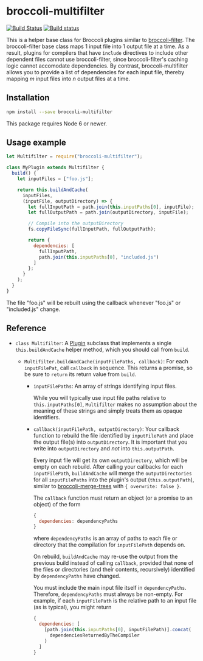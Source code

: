 # broccoli-multifilter

[![Build Status](https://travis-ci.org/broccolijs/broccoli-multifilter.svg?branch=master)](https://travis-ci.org/broccolijs/broccoli-multifilter)
[![Build status](https://ci.appveyor.com/api/projects/status/moy1oeep96yms3rx/branch/master?svg=true)](https://ci.appveyor.com/project/joliss/broccoli-multifilter/branch/master)

This is a helper base class for Broccoli plugins similar to
[broccoli-filter](https://github.com/broccolijs/broccoli-filter). The
broccoli-filter base class maps 1 input file into 1 output file at a time. As a
result, plugins for compilers that have `include` directives to include other
dependent files cannot use broccoli-filter, since broccoli-filter's caching
logic cannot accomodate dependencies. By contrast, broccoli-multifilter allows
you to provide a list of dependencies for each input file, thereby mapping *m*
input files into *n* output files at a time.

## Installation

```sh
npm install --save broccoli-multifilter
```

This package requires Node 6 or newer.

## Usage example

```js
let Multifilter = require("broccoli-multifilter");

class MyPlugin extends Multifilter {
  build() {
    let inputFiles = ["foo.js"];

    return this.buildAndCache(
      inputFiles,
      (inputFile, outputDirectory) => {
        let fullInputPath = path.join(this.inputPaths[0], inputFile);
        let fullOutputPath = path.join(outputDirectory, inputFile);

        // Compile into the outputDirectory
        fs.copyFileSync(fullInputPath, fullOutputPath);

        return {
          dependencies: [
            fullInputPath,
            path.join(this.inputPaths[0], "included.js")
          ]
        };
      }
    );
  }
}
```

The file "foo.js" will be rebuilt using the callback whenever "foo.js" or
"included.js" change.

## Reference

* `class Multifilter`: A [Plugin](https://github.com/broccolijs/broccoli-plugin)
  subclass that implements a single `this.buildAndCache` helper method, which
  you should call from `build`.

  * `Multifilter.buildAndCache(inputFilePaths, callback)`: For each
    `inputFilePat`, call `callback` in sequence. This returns a promise, so be
    sure to `return` its return value from `build`.

    * `inputFilePaths`: An array of strings identifying input files.

      While you will typically use input file paths relative to
      `this.inputPaths[0]`, `Multifilter` makes no assumption about the
      meaning of these strings and simply treats them as opaque identifiers.

    * `callback(inputFilePath, outputDirectory)`: Your callback function to rebuild
      the file identified by `inputFilePath` and place the output file(s) into
      `outputDirectory`. It is important that you write into `outputDirectory` and
      *not* into `this.outputPath`.

      Every input file will get its own `outputDirectory`, which will be empty on
      each rebuild. After calling your callbacks for each `inputFilePath`,
      `buildAndCache` will merge the `outputDirectories` for all `inputFilePaths` into
      the plugin's output (`this.outputPath`), similar to
      [broccoli-merge-trees](https://github.com/broccolijs/broccoli-merge-trees)
      with `{ overwrite: false }`.

      The `callback` function must return an object (or a promise to an object) of
      the form

      ```js
      {
        dependencies: dependencyPaths
      }
      ```

      where `dependencyPaths` is an array of paths to each file or directory that
      the compilation for `inputFilePath` depends on.

      On rebuild, `buildAndCache` may re-use the output from the previous build
      instead of calling `callback`, provided that none of the files or directories
      (and their contents, recursively) identified by `dependencyPaths` have
      changed.

      You must include the main input file itself in `dependencyPaths`. Therefore,
      `dependencyPaths` must always be non-empty. For example, if each
      `inputFilePath` is the relative path to an input file (as is typical), you
      might return

      ```js
      {
        dependencies: [
          [path.join(this.inputPaths[0], inputFilePath)].concat(
            dependenciesReturnedByTheCompiler
          )
        ]
      }
      ```
